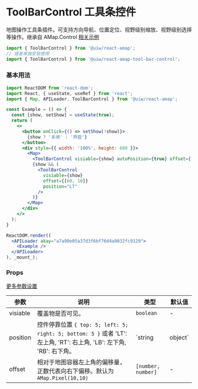 ToolBarControl 工具条控件
===

地图操作工具条插件。可支持方向导航、位置定位、视野级别缩放、视野级别选择等操作。继承自 AMap.Control [相关示例](https://lbs.amap.com/api/jsapi-v2/example/map-componets/map-with-function-control/)

```jsx
import { ToolBarControl } from '@uiw/react-amap';
// 或者单独安装使用
import { ToolBarControl } from '@uiw/react-amap-tool-bar-control';
```

### 基本用法

<!--rehype:bgWhite=true&noScroll=true&codeSandbox=true&codeSandbox=true-->
```jsx
import ReactDOM from 'react-dom';
import React, { useState, useRef } from 'react';
import { Map, APILoader, ToolBarControl } from '@uiw/react-amap';

const Example = () => {
  const [show, setShow] = useState(true);
  return (
    <>
      <button onClick={() => setShow(!show)}>
        {show ? '关闭' : '开启'}
      </button>
      <div style={{ width: '100%', height: 600 }}>
        <Map>
          <ToolBarControl visiable={show} autoPosition={true} offset={[10, 10]} position="RT" viewMode="2D" />
          {show && (
            <ToolBarControl
              visiable={show}
              offset={[60, 10]}
              position="LT"
            />
          )}
        </Map>
      </div>
    </>
  );
}

ReactDOM.render((
  <APILoader akay="a7a90e05a37d3f6bf76d4a9032fc9129">
    <Example />
  </APILoader>
), _mount_);
```

### Props

[更多参数设置](https://github.com/uiwjs/react-amap/blob/268303de813050c7a02bb247930090ce5f162042/src/types/control.d.ts#L54)

| 参数 | 说明 | 类型 | 默认值 |
| ----- | ----- | ----- | ----- |
| visiable | 覆盖物是否可见。 | `boolean` | - |
| position | 控件停靠位置 `{ top: 5; left: 5; right: 5; bottom: 5 }` 或者 'LT': 左上角, 'RT': 右上角, 'LB': 左下角, 'RB': 右下角。 | `string| object` | - |
| offset | 相对于地图容器左上角的偏移量，正数代表向右下偏移。默认为 `AMap.Pixel(10,10)` | `[number, number]` | - |
